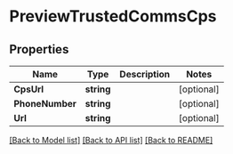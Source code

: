 # PreviewTrustedCommsCps

## Properties

Name | Type | Description | Notes
------------ | ------------- | ------------- | -------------
**CpsUrl** | **string** |  | [optional] 
**PhoneNumber** | **string** |  | [optional] 
**Url** | **string** |  | [optional] 

[[Back to Model list]](../README.md#documentation-for-models) [[Back to API list]](../README.md#documentation-for-api-endpoints) [[Back to README]](../README.md)


